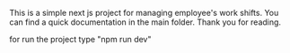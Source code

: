 This is a simple next js project for managing employee's work shifts.
You can find a quick documentation in the main folder.
Thank you for reading.

for run the project type "npm run dev"
